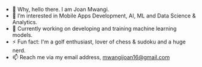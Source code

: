 - 👋 Why, hello there. I am Joan Mwangi.
- 👀 I’m interested in Mobile Apps Development, AI, ML and Data Science & Analytics.
- 🌱 Currently working on developing and training machine learning models.
- ⚡ Fun fact: I'm a golf enthusiast, lover of chess & sudoku and a huge nerd. 
- 📫 Reach me via my email address, mwangijoan16@gmail.com

<!---
Mwangi-joan/Mwangi-joan is a ✨ special ✨ repository because its `README.md` (this file) appears on your GitHub profile.
You can click the Preview link to take a look at your changes.
--->
